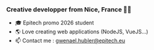 ### Creative developper from Nice, France 🍷🥐
- 🎓 Epitech promo 2026 student
- 🌎 Love creating web applications (NodeJS, VueJS...)
- 📫 Contact me : gwenael.hubler@epitech.eu

<!--
**Neeptossss/Neeptossss** is a ✨ _special_ ✨ repository because its `README.md` (this file) appears on your GitHub profile.

Here are some ideas to get you started:

- 🔭 I’m currently working on ...
- 🌱 I’m currently learning ...
- 👯 I’m looking to collaborate on ...
- 🤔 I’m looking for help with ...
- 💬 Ask me about ...
- 📫 How to reach me: ...
- 😄 Pronouns: ...
- ⚡ Fun fact: ...
-->
